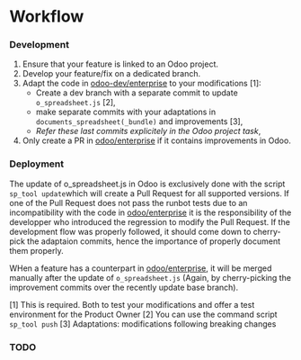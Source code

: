 # Workflow

### Development

1. Ensure that your feature is linked to an Odoo project.
2. Develop your feature/fix on a dedicated branch.
3. Adapt the code in [odoo-dev/enterprise](https://github.com/odoo-dev/enterprise) to your modifications [1]:
   - Create a dev branch with a separate commit to update `o_spreadsheet.js` [2],
   - make separate commits with your adaptations in `documents_spreadsheet(_bundle)` and improvements [3],
   - _Refer these last commits explicitely in the Odoo project task_,
4. Only create a PR in [odoo/enterprise](https://github.com/odoo/enterprise) if it contains improvements in Odoo.

### Deployment

The update of o_spreadsheet.js in Odoo is exclusively done with the script `sp_tool update`which will create a Pull Request for all supported versions.
If one of the Pull Request does not pass the runbot tests due to an incompatibility with the code in [odoo/enterprise](https://github.com/odoo/enterprise) it is the responsibility of the developper who introduced the regression to modify the Pull Request. If the development flow was properly followed, it should come down to cherry-pick
the adaptaion commits, hence the importance of properly document them properly.

WHen a feature has a counterpart in [odoo/enterprise](https://github.com/odoo/enterprise), it will be merged manually after the update of `o_spreadsheet.js` (Again, by cherry-picking the improvement commits over the recently update base branch).

[1] This is required. Both to test your modifications and offer a test environment for the Product Owner
[2] You can use the command script `sp_tool push`
[3] Adaptations: modifications following breaking changes

### TODO
